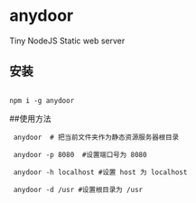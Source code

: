 # anydoor

Tiny NodeJS Static web server

## 安装

```

npm i -g anydoor
```

##使用方法

```
 anydoor  # 把当前文件夹作为静态资源服务器根目录 
 
 anydoor -p 8080  #设置端口号为 8080

 anydoor -h localhost #设置 host 为 localhost

 anydoor -d /usr #设置根目录为 /usr

```